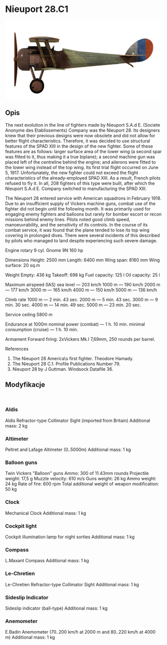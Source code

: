 # Nieuport 28.C1

![nieuport28](../images/nieuport28.png)

## Opis

The next evolution in the line of fighters made by Nieuport S.A.d E. (Societe Anonyme des Etablissements) Company was the Nieuport 28. Its designers knew that their previous designs were now obsolete and did not allow for better flight characteristics. Therefore, it was decided to use structural features of the SPAD XIII in the design of the new fighter. Some of these features are as follows: larger surface area of the lower wing (a second spar was fitted to it, thus making it a true biplane); a second machine gun was placed left of the centreline behind the engine; and ailerons were fitted to the lower wing instead of the top wing. Its first trial flight occurred on June 5, 1917. Unfortunately, the new fighter could not exceed the flight characteristics of the already-employed SPAD XIII. As a result, French pilots refused to fly it. In all, 208 fighters of this type were built, after which the Nieuport S.A.d E. Company switched to manufacturing the SPAD XIII.

The Nieuport 28 entered service with American squadrons in February 1918. Due to an insufficient supply of Vickers machine guns, combat use of the fighter did not begin until the following month. It was primarily used for engaging enemy fighters and balloons but rarely for bomber escort or recon missions behind enemy lines. Pilots noted good climb speed, manoeuvrability, and the sensitivity of its controls. In the course of its combat service, it was found that the plane tended to lose its top wing covering in prolonged dives. There were several incidents of this described by pilots who managed to land despite experiencing such severe damage.


Engine
rotary 9 cyl. Gnome 9N 160 hp

Dimensions
Height: 2500 mm
Length: 6400 mm
Wing span: 8160 mm
Wing surface: 20 sq.m

Weight
Empty: 436 kg
Takeoff: 698 kg
Fuel capacity: 125 l
Oil capacity: 25 l

Maximum airspeed (IAS)
sea level — 203 km/h
1000 m — 190 km/h
2000 m — 177 km/h
3000 m — 165 km/h
4000 m — 150 km/h
5000 m — 136 km/h

Climb rate
1000 m — 2 min. 43 sec.
2000 m — 5 min. 43 sec.
3000 m — 9 min. 30 sec.
4000 m — 14 min. 49 sec.
5000 m — 23 min. 20 sec.

Service ceiling 5800 m

Endurance at 1000m
nominal power (combat) — 1 h. 10 min.
minimal consumption (cruise) — 1 h. 10 min.

Armament
Forward firing: 2хVickers Mk.I 7,69mm, 250 rounds per barrel.

References
1) The Nieuport 28 America\s first fighter. Theodore Hamady.
2) The Nieuport 28 C.1. Profile Publications Number 79.
3) Nieuport 28 by J Guttman. Windsock Datafile 36.

## Modyfikacje
﻿

### Aldis

Aldis Refractor-type Collimator Sight (imported from Britain)
Additional mass: 2 kg
﻿

### Altimeter

Peltret and Lafage Altimeter (0..5000m)
Additional mass: 1 kg
﻿

### Balloon guns

Twin Vickers "Balloon" guns
Ammo: 300 of 11.43mm rounds
Projectile weight: 17,5 g
Muzzle velocity: 610 m/s
Guns weight: 26 kg
Ammo weight: 24 kg
Rate of fire: 600 rpm
Total additional weight of weapon modification: 50 kg
﻿

### Clock

Mechanical Clock
Additional mass: 1 kg
﻿

### Cockpit light

Cockpit illumination lamp for night sorties
Additional mass: 1 kg
﻿

### Compass

L.Maxant Compass
Additional mass: 1 kg
﻿

### Le-Chretien

Le-Chretien Refractor-type Collimator Sight
Additional mass: 1 kg
﻿

### Sideslip Indicator

Sideslip indicator (ball-type)
Additional mass: 1 kg
﻿

### Anemometer

E.Badin Anemometer (70..200 km/h at 2000 m and 80..220 km/h at 4000 m)
Additional mass: 1 kg
